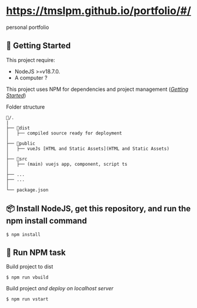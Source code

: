 # https://tmslpm.github.io/portfolio/#/

personal portfolio


## 🚦 Getting Started

This project require: 
- NodeJS >=v18.7.0.
- A computer ? 

This project uses NPM for dependencies and project management ([*Getting Started*](https://docs.npmjs.com/getting-started))

Folder structure
```
📂/. 
|
├── 📂dist
│   ├── compiled source ready for deployment
│   
├── 📂public
│   ├── vueJs [HTML and Static Assets](HTML and Static Assets)
│
├── 📂src
│   ├── (main) vuejs app, component, script ts
│
├── ...
├── ...
│
└── package.json
```

## 📦 Install NodeJS, get this repository, and run the npm install command

```
$ npm install
```

## 🧨 Run NPM task

Build project to dist
```
$ npm run vbuild
```

Build project *and deploy on localhost server*
```
$ npm run vstart
```